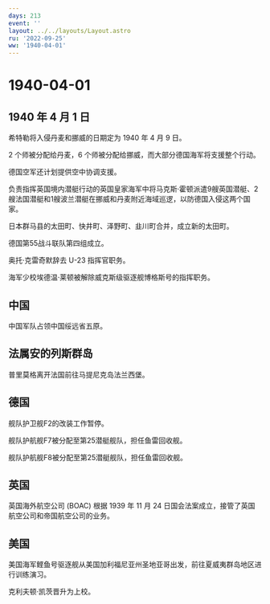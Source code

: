 ```yaml
---
days: 213
event: ''
layout: ../../layouts/Layout.astro
ru: '2022-09-25'
ww: '1940-04-01'
---
```


# 1940-04-01

## 1940 年 4 月 1 日

希特勒将入侵丹麦和挪威的日期定为 1940 年 4 月 9 日。

2 个师被分配给丹麦，6 个师被分配给挪威，而大部分德国海军将支援整个行动。

德国空军还计划提供空中协调支援。

负责指挥英国境内潜艇行动的英国皇家海军中将马克斯·霍顿派遣9艘英国潜艇、2艘法国潜艇和1艘波兰潜艇在挪威和丹麦附近海域巡逻，以防德国入侵这两个国家。

日本群马县的太田町、快井町、泽野町、韭川町合并，成立新的太田町。

德国第55战斗联队第四组成立。

奥托·克雷奇默辞去 U-23 指挥官职务。

海军少校埃德温·莱顿被解除威克斯级驱逐舰博格斯号的指挥职务。

## 中国

中国军队占领中国绥远省五原。

## 法属安的列斯群岛

普里莫格离开法国前往马提尼克岛法兰西堡。

## 德国

舰队护卫舰F2的改装工作暂停。

舰队护航舰F7被分配至第25潜艇舰队，担任鱼雷回收舰。

舰队护航舰F8被分配至第25潜艇舰队，担任鱼雷回收舰。

## 英国

英国海外航空公司 (BOAC) 根据 1939 年 11 月 24
日国会法案成立，接管了英国航空公司和帝国航空公司的业务。

## 美国

美国海军鲣鱼号驱逐舰从美国加利福尼亚州圣地亚哥出发，前往夏威夷群岛地区进行训练演习。

克利夫顿·凯茨晋升为上校。